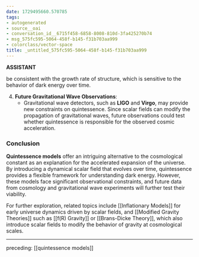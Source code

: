 ```yaml
---
date: 1729495660.570785
tags:
- autogenerated
- source__oai
- conversation_id__6715f458-6858-8008-810d-3fa425270b74
- msg_575fc595-5064-458f-b145-f31b703aa999
- colorclass/vector-space
title: _untitled_575fc595-5064-458f-b145-f31b703aa999
---
```


**ASSISTANT**

be consistent with the growth rate of structure, which is sensitive to the behavior of dark energy over time.

4. **Future Gravitational Wave Observations**:
   - Gravitational wave detectors, such as **LIGO** and **Virgo**, may provide new constraints on quintessence. Since scalar fields can modify the propagation of gravitational waves, future observations could test whether quintessence is responsible for the observed cosmic acceleration.

### Conclusion

**Quintessence models** offer an intriguing alternative to the cosmological constant as an explanation for the accelerated expansion of the universe. By introducing a dynamical scalar field that evolves over time, quintessence provides a flexible framework for understanding dark energy. However, these models face significant observational constraints, and future data from cosmology and gravitational wave experiments will further test their viability.

For further exploration, related topics include [[Inflationary Models]] for early universe dynamics driven by scalar fields, and [[Modified Gravity Theories]] such as [[f(R) Gravity]] or [[Brans-Dicke Theory]], which also introduce scalar fields to modify the behavior of gravity at cosmological scales.


---

preceding: [[quintessence models]]